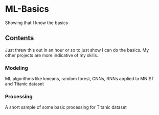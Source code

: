 # ML-Basics
Showing that I know the basics

## Contents
Just threw this out in an hour or so to just show I can do the basics. My other projects are more indicative of my skills.
### Modeling
ML algorithms like kmeans, random forest, CNNs, RNNs applied to MNIST and Titanic dataset

### Processing
A short sample of some basic processing for Titanic dataset
